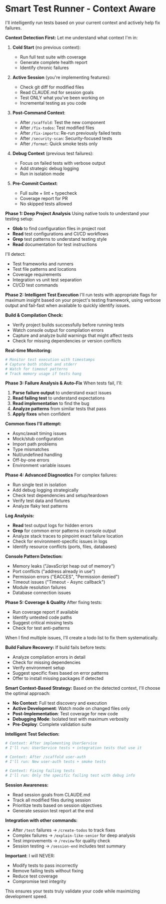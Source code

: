 # Smart Test Runner - Context Aware

I'll intelligently run tests based on your current context and actively help fix failures.

**Context Detection First:**
Let me understand what context I'm in:

1. **Cold Start** (no previous context):
   - Run full test suite with coverage
   - Generate complete health report
   - Identify chronic failures

2. **Active Session** (you're implementing features):
   - Check git diff for modified files
   - Read CLAUDE.md for session goals
   - Test ONLY what you've been working on
   - Incremental testing as you code

3. **Post-Command Context**:
   - After `/scaffold`: Test the new component
   - After `/fix-todos`: Test modified files
   - After `/fix-imports`: Re-run previously failed tests
   - After `/security-scan`: Security-focused tests
   - After `/format`: Quick smoke tests only

4. **Debug Context** (previous test failures):
   - Focus on failed tests with verbose output
   - Add strategic debug logging
   - Run in isolation mode

5. **Pre-Commit Context**:
   - Full suite + lint + typecheck
   - Coverage report for PR
   - No skipped tests allowed

**Phase 1: Deep Project Analysis**
Using native tools to understand your testing setup:
- **Glob** to find configuration files in project root
- **Read** test configurations and CI/CD workflows
- **Grep** test patterns to understand testing style
- **Read** documentation for test instructions

I'll detect:
- Test frameworks and runners
- Test file patterns and locations
- Coverage requirements
- Integration vs unit test separation
- CI/CD test commands

**Phase 2: Intelligent Test Execution**
I'll run tests with appropriate flags for maximum insight based on your project's testing framework, using verbose output and fail-fast when available to quickly identify issues.

**Build & Compilation Check:**
- Verify project builds successfully before running tests
- Watch console output for compilation errors
- Capture and analyze build warnings that might affect tests
- Check for missing dependencies or version conflicts

**Real-time Monitoring:**
```bash
# Monitor test execution with timestamps
# Capture both stdout and stderr
# Watch for timeout patterns
# Track memory usage if tests hang
```

**Phase 3: Failure Analysis & Auto-Fix**
When tests fail, I'll:

1. **Parse failure output** to understand exact issues
2. **Read failing test** to understand expectations
3. **Read implementation** to find the bug
4. **Analyze patterns** from similar tests that pass
5. **Apply fixes** when confident

**Common fixes I'll attempt:**
- Async/await timing issues
- Mock/stub configuration
- Import path problems
- Type mismatches
- Null/undefined handling
- Off-by-one errors
- Environment variable issues

**Phase 4: Advanced Diagnostics**
For complex failures:
- Run single test in isolation
- Add debug logging strategically
- Check test dependencies and setup/teardown
- Verify test data and fixtures
- Analyze flaky test patterns

**Log Analysis:**
- **Read** test output logs for hidden errors
- **Grep** for common error patterns in console output
- Analyze stack traces to pinpoint exact failure location
- Check for environment-specific issues in logs
- Identify resource conflicts (ports, files, databases)

**Console Pattern Detection:**
- Memory leaks ("JavaScript heap out of memory")
- Port conflicts ("address already in use")
- Permission errors ("EACCES", "Permission denied")
- Timeout issues ("Timeout - Async callback")
- Module resolution failures
- Database connection issues

**Phase 5: Coverage & Quality**
After fixing tests:
- Run coverage report if available
- Identify untested code paths
- Suggest critical missing tests
- Check for test anti-patterns

When I find multiple issues, I'll create a todo list to fix them systematically.

**Build Failure Recovery:**
If build fails before tests:
- Analyze compilation errors in detail
- Check for missing dependencies
- Verify environment setup
- Suggest specific fixes based on error patterns
- Offer to install missing packages if detected

**Smart Context-Based Strategy:**
Based on the detected context, I'll choose the optimal approach:

- **No Context**: Full test discovery and execution
- **Active Development**: Watch mode on changed files only  
- **Post-Implementation**: Test coverage for new code
- **Debugging Mode**: Isolated test with maximum verbosity
- **Pre-Deploy**: Complete validation suite

**Intelligent Test Selection:**
```bash
# Context: After implementing UserService
# I'll run: UserService tests + integration tests that use it

# Context: After /scaffold user-auth  
# I'll run: New user-auth tests + smoke tests

# Context: Fixing failing tests
# I'll run: Only the specific failing test with debug info
```

**Session Awareness:**
- Read session goals from CLAUDE.md
- Track all modified files during session
- Prioritize tests based on session objectives
- Generate session test report at the end

**Integration with other commands:**
- After `/test` failures → `/create-todos` to track fixes
- Complex failures → `/explain-like-senior` for deep analysis
- Test improvements → `/review` for quality check
- Session testing → `/session-end` includes test summary

**Important**: I will NEVER:
- Modify tests to pass incorrectly
- Remove failing tests without fixing
- Reduce test coverage
- Compromise test integrity

This ensures your tests truly validate your code while maximizing development speed.